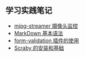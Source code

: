 学习实践笔记
---
* [mjpg-streamer 摄像头监控](/document/mjpg-streamer.md) 
* [MarkDown 基本语法](/document/markdown.md)
* [form-validation 插件的使用](/document/form-validation.md)
* [Scraby 的安装和基础](/document/scrapy.md)